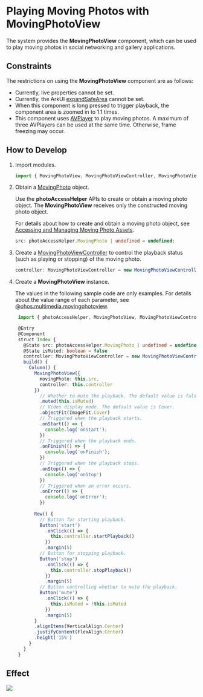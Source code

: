 # Playing Moving Photos with MovingPhotoView 

The system provides the **MovingPhotoView** component, which can be used to play moving photos in social networking and gallery applications.

## Constraints

The restrictions on using the **MovingPhotoView** component are as follows:

- Currently, live properties cannot be set.
- Currently, the ArkUI [expandSafeArea](../../reference/apis-arkui/arkui-ts/ts-universal-attributes-expand-safe-area.md#expandsafearea) cannot be set.
- When this component is long pressed to trigger playback, the component area is zoomed in to 1.1 times.
- This component uses [AVPlayer](../../reference/apis-media-kit/js-apis-media.md#avplayer9) to play moving photos. A maximum of three AVPlayers can be used at the same time. Otherwise, frame freezing may occur.

## How to Develop

1. Import modules.
 
   ```ts
   import { MovingPhotoView, MovingPhotoViewController, MovingPhotoViewAttribute } from '@kit.MediaLibraryKit';
   ```

2. Obtain a [MovingPhoto](../../reference/apis-media-library-kit/js-apis-photoAccessHelper.md#movingphoto12) object.

   Use the **photoAccessHelper** APIs to create or obtain a moving photo object. The **MovingPhotoView** receives only the constructed moving photo object.

   For details about how to create and obtain a moving photo object, see [Accessing and Managing Moving Photo Assets](photoAccessHelper-movingphoto.md).

   ```ts
   src: photoAccessHelper.MovingPhoto | undefined = undefined;
   ```

3. Create a [MovingPhotoViewController](../../reference/apis-media-library-kit/ohos-multimedia-movingphotoview.md#movingphotoviewcontroller) to control the playback status (such as playing or stopping) of the moving photo.

   ```ts
   controller: MovingPhotoViewController = new MovingPhotoViewController();
   ```

4. Create a **MovingPhotoView** instance.

   The values in the following sample code are only examples. For details about the value range of each parameter, see [@ohos.multimedia.movingphotoview](../../reference/apis-media-library-kit/ohos-multimedia-movingphotoview.md).

   ```ts
    import { photoAccessHelper, MovingPhotoView, MovingPhotoViewController, MovingPhotoViewAttribute } from '@kit.MediaLibraryKit';

    @Entry
    @Component
    struct Index {
      @State src: photoAccessHelper.MovingPhoto | undefined = undefined
      @State isMuted: boolean = false
      controller: MovingPhotoViewController = new MovingPhotoViewController();
      build() {
        Column() {
          MovingPhotoView({
            movingPhoto: this.src,
            controller: this.controller
          })
            // Whether to mute the playback. The default value is false. In this example, it is controlled by the button.
            .muted(this.isMuted)
            // Video display mode. The default value is Cover.
            .objectFit(ImageFit.Cover)
            // Triggered when the playback starts.
            .onStart(() => {
              console.log('onStart');
            })
            // Triggered when the playback ends.
            .onFinish(() => {
              console.log('onFinish');
            })
            // Triggered when the playback stops.
            .onStop(() => {
              console.log('onStop')
            })
            // Triggered when an error occurs.
            .onError(() => {
              console.log('onError');
            })
    
          Row() {
            // Button for starting playback.
            Button('start')
              .onClick(() => {
                this.controller.startPlayback()
              })
              .margin(5)
            // Button for stopping playback.
            Button('stop')
              .onClick(() => {
                this.controller.stopPlayback()
              })
              .margin(5)
            // Button controlling whether to mute the playback.
            Button('mute')
              .onClick(() => {
                this.isMuted = !this.isMuted
              })
              .margin(5)
          }
          .alignItems(VerticalAlign.Center)
          .justifyContent(FlexAlign.Center)
          .height('15%')
        }
      }
    }
   ```

## Effect

![](figures/moving-photo-view.gif)
